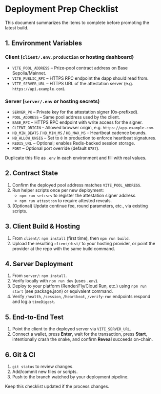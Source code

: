# Deployment Prep Checklist

This document summarizes the items to complete before promoting the latest build.

## 1. Environment Variables

### Client (`client/.env.production` or hosting dashboard)
- `VITE_POOL_ADDRESS` – Prize-pool contract address on Base Sepolia/Mainnet.
- `VITE_PUBLIC_RPC` – HTTPS RPC endpoint the dapp should read from.
- `VITE_SERVER_URL` – HTTPS URL of the attestation server (e.g. `https://api.example.com`).

### Server (`server/.env` or hosting secrets)
- `SERVER_PK` – Private key for the attestation signer (0x-prefixed).
- `POOL_ADDRESS` – Same pool address used by the client.
- `BASE_RPC` – HTTPS RPC endpoint with write access for the signer.
- `CLIENT_ORIGIN` – Allowed browser origin, e.g. `https://app.example.com`.
- `HB_MIN_BEATS` / `HB_MIN_MS` / `HB_MAX_MS` – Heartbeat cadence bounds.
- `HB_ALLOW_UNSIG` – Set to `0` in production to enforce heartbeat signatures.
- `REDIS_URL` – Optional; enables Redis-backed session storage.
- `PORT` – Optional port override (default `8787`).

Duplicate this file as `.env` in each environment and fill with real values.

## 2. Contract State
1. Confirm the deployed pool address matches `VITE_POOL_ADDRESS`.
2. Run helper scripts once per new deployment:
   - `npm run set:srv` to register the attestation signer address.
   - `npm run attest:on` to require attested reveals.
3. (Optional) Update continue fee, round parameters, etc., via existing scripts.

## 3. Client Build & Hosting
1. From `client/`: `npm install` (first time), then `npm run build`.
2. Upload the resulting `client/dist/` to your hosting provider, or point the provider at the repo with the same build command.

## 4. Server Deployment
1. From `server/`: `npm install`.
2. Verify locally with `npm run dev` (uses `.env`).
3. Deploy to your platform (Render/Fly/Cloud Run, etc.) using `npm run start` (see package.json) or equivalent command.
4. Verify `/health`, `/session`, `/heartbeat`, `/verify-run` endpoints respond and log a `timeDigest`.

## 5. End-to-End Test
1. Point the client to the deployed server via `VITE_SERVER_URL`.
2. Connect a wallet, press **Enter**, wait for the transaction, press **Start**, intentionally crash the snake, and confirm **Reveal** succeeds on-chain.

## 6. Git & CI
1. `git status` to review changes.
2. Add/commit new files or scripts.
3. Push to the branch watched by your deployment pipeline.

Keep this checklist updated if the process changes.
